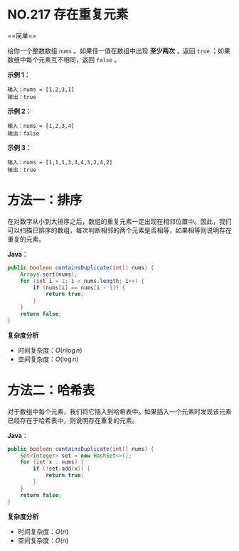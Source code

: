 # NO.217 存在重复元素

==简单==

给你一个整数数组 `nums` 。如果任一值在数组中出现 **至少两次** ，返回 `true` ；如果数组中每个元素互不相同，返回 `false` 。

 **示例 1：**

```
输入：nums = [1,2,3,1]
输出：true
```

**示例 2：**

```
输入：nums = [1,2,3,4]
输出：false
```

**示例 3：**

```
输入：nums = [1,1,1,3,3,4,3,2,4,2]
输出：true
```

# 方法一：排序

在对数字从小到大排序之后，数组的重复元素一定出现在相邻位置中。因此，我们可以扫描已排序的数组，每次判断相邻的两个元素是否相等，如果相等则说明存在重复的元素。

**Java**：

```java
public boolean containsDuplicate(int[] nums) {
    Arrays.sort(nums);
    for (int i = 1; i < nums.length; i++) {
        if (nums[i] == nums[i - 1]) {
            return true;
        }
    }
    return false;
}
```

**复杂度分析**

- 时间复杂度：$O(n \log n)$
- 空间复杂度：$O(\log n)$

# 方法二：哈希表

对于数组中每个元素，我们将它插入到哈希表中。如果插入一个元素时发现该元素已经存在于哈希表中，则说明存在重复的元素。

**Java**：

```java
public boolean containsDuplicate(int[] nums) {
    Set<Integer> set = new HashSet<>();
    for (int x : nums) {
        if (!set.add(x)) {
            return true;
        }
    }
    return false;
}
```

**复杂度分析**

- 时间复杂度：$O(n)$
- 空间复杂度：$O(n)$


